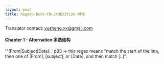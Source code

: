 ```yaml
---
layout: post
title: Regexp-Book-CN-3rdEdition-纠错
---
```


Translator contact: yusheng.xx@gmail.com

#### Chapter 1 - Alternation 多选结构

'^(From|Subject|Date):.' p83 -> this regex means "match the start of the line, then one of [From], [subject], or [Date], and then match [:.]".
